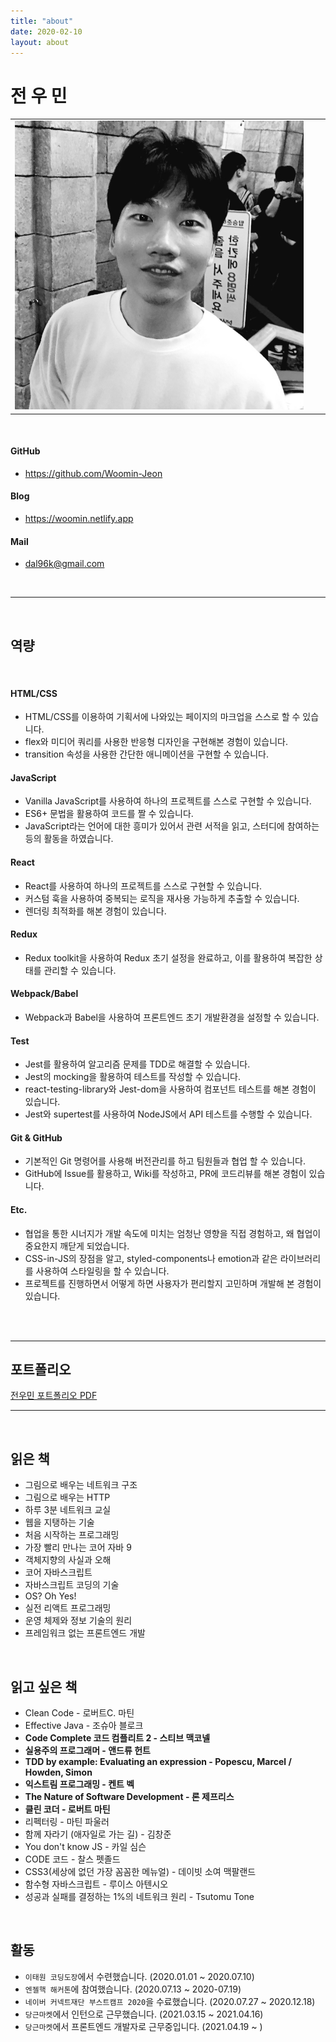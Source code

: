 ```yaml
---
title: "about"
date: 2020-02-10
layout: about
---
```


# 전 우 민

|                                   |  |  |
|-----------------------------------|--|--|
| <img src="../assets/profile.jpg"> |  |  |

<br>

#### GitHub

- <https://github.com/Woomin-Jeon>

#### Blog

- <https://woomin.netlify.app>

#### Mail

- <dal96k@gmail.com>

<br>

---

<br>

## 역량

<br>

#### HTML/CSS
  - HTML/CSS를 이용하여 기획서에 나와있는 페이지의 마크업을 스스로 할 수 있습니다.
  - flex와 미디어 쿼리를 사용한 반응형 디자인을 구현해본 경험이 있습니다.
  - transition 속성을 사용한 간단한 애니메이션을 구현할 수 있습니다.

#### JavaScript
  - Vanilla JavaScript를 사용하여 하나의 프로젝트를 스스로 구현할 수 있습니다.
  - ES6+ 문법을 활용하여 코드를 짤 수 있습니다.
  - JavaScript라는 언어에 대한 흥미가 있어서 관련 서적을 읽고, 스터디에 참여하는 등의 활동을 하였습니다.

#### React
  - React를 사용하여 하나의 프로젝트를 스스로 구현할 수 있습니다.
  - 커스텀 훅을 사용하여 중복되는 로직을 재사용 가능하게 추출할 수 있습니다.
  - 렌더링 최적화를 해본 경험이 있습니다.

#### Redux
  - Redux toolkit을 사용하여 Redux 초기 설정을 완료하고, 이를 활용하여 복잡한 상태를 관리할 수 있습니다.

#### Webpack/Babel
  - Webpack과 Babel을 사용하여 프론트엔드 초기 개발환경을 설정할 수 있습니다.

#### Test
  - Jest를 활용하여 알고리즘 문제를 TDD로 해결할 수 있습니다.
  - Jest의 mocking을 활용하여 테스트를 작성할 수 있습니다.
  - react-testing-library와 Jest-dom을 사용하여 컴포넌트 테스트를 해본 경험이 있습니다.
  - Jest와 supertest를 사용하여 NodeJS에서 API 테스트를 수행할 수 있습니다.

#### Git & GitHub
  - 기본적인 Git 명령어를 사용해 버전관리를 하고 팀원들과 협업 할 수 있습니다.
  - GitHub에 Issue를 활용하고, Wiki를 작성하고, PR에 코드리뷰를 해본 경험이 있습니다.

#### Etc.
  - 협업을 통한 시너지가 개발 속도에 미치는 엄청난 영향을 직접 경험하고, 왜 협업이 중요한지 깨닫게 되었습니다.
  - CSS-in-JS의 장점을 알고, styled-components나 emotion과 같은 라이브러리를 사용하여 스타일링을 할 수 있습니다.
  - 프로젝트를 진행하면서 어떻게 하면 사용자가 편리할지 고민하며 개발해 본 경험이 있습니다.

<br><br>

---

## 포트폴리오

[전우민 포트폴리오 PDF](https://konkukackr-my.sharepoint.com/:p:/g/personal/dal96k_konkuk_ac_kr/EdDCeBXfRURKl2iiW5JdvS8Bew7qa5uXvg6ojEM59Qb0zg?e=PEtDJU)

---

<br>

## 읽은 책

- 그림으로 배우는 네트워크 구조
- 그림으로 배우는 HTTP
- 하루 3분 네트워크 교실
- 웹을 지탱하는 기술
- 처음 시작하는 프로그래밍
- 가장 빨리 만나는 코어 자바 9
- 객체지향의 사실과 오해
- 코어 자바스크립트
- 자바스크립트 코딩의 기술
- OS? Oh Yes!
- 실전 리액트 프로그래밍
- 운영 체제와 정보 기술의 원리
- 프레임워크 없는 프론트엔드 개발

<br>

## 읽고 싶은 책

- Clean Code - 로버트C. 마틴
- Effective Java - 조슈아 블로크
- **Code Complete 코드 컴플리트 2 - 스티브 맥코넬**
- **실용주의 프로그래머 - 앤드류 헌트**
- **TDD by example: Evaluating an expression - Popescu, Marcel / Howden, Simon**
- **익스트림 프로그래밍 - 켄트 벡**
- **The Nature of Software Development - 론 제프리스**
- **클린 코더 - 로버트 마틴**
- 리펙터링 - 마틴 파울러
- 함께 자라기 (애자일로 가는 길) - 김창준
- You don't know JS - 카일 심슨
- CODE 코드 - 찰스 펫졸드
- CSS3(세상에 없던 가장 꼼꼼한 메뉴얼) - 데이빗 소여 맥팔랜드
- 함수형 자바스크립트 - 루이스 아텐시오
- 성공과 실패를 결정하는 1%의 네트워크 원리 - Tsutomu Tone

<br>

## 활동

- `이태원 코딩도장`에서 수련했습니다. (2020.01.01 ~ 2020.07.10)
- `엔젤핵 해커톤`에 참여했습니다. (2020.07.13 ~ 2020-07.19)
- `네이버 커넥트재단 부스트캠프 2020`을 수료했습니다. (2020.07.27 ~ 2020.12.18)
- `당근마켓`에서 인턴으로 근무했습니다. (2021.03.15 ~ 2021.04.16)
- `당근마켓`에서 프론트엔드 개발자로 근무중입니다. (2021.04.19 ~ )

<br>
<br>
<br>
